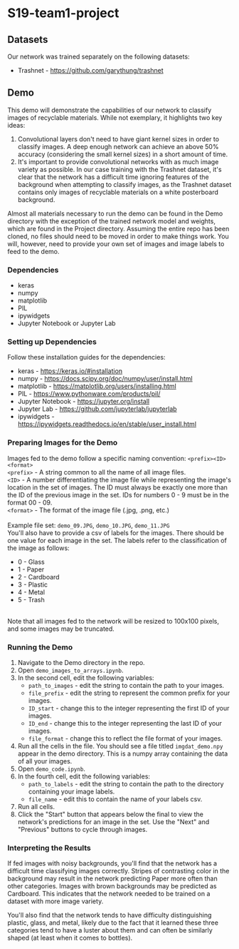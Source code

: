 # S19-team1-project

## Datasets
Our network was trained separately on the following datasets:
* Trashnet - https://github.com/garythung/trashnet

## Demo
This demo will demonstrate the capabilities of our network to classify images of recyclable materials.  While not exemplary, it highlights two key ideas:
1. Convolutional layers don't need to have giant kernel sizes in order to classify images.  A deep enough network can achieve an above 50% accuracy (considering the small kernel sizes) in a short amount of time.
2. It's important to provide convolutional networks with as much image variety as possible.  In our case training with the Trashnet dataset, it's clear that the network has a difficult time ignoring features of the background when attempting to classify images, as the Trashnet dataset contains only images of recyclable materials on a white posterboard background.

Almost all materials necessary to run the demo can be found in the Demo directory with the exception of the trained network model and weights, which are found in the Project directory.  Assuming the entire repo has been cloned, no files should need to be moved in order to make things work.  You will, however, need to provide your own set of images and image labels to feed to the demo.

### Dependencies
* keras
* numpy
* matplotlib
* PIL
* ipywidgets
* Jupyter Notebook or Jupyter Lab

### Setting up Dependencies
Follow these installation guides for the dependencies:
* keras - https://keras.io/#installation
* numpy - https://docs.scipy.org/doc/numpy/user/install.html
* matplotlib - https://matplotlib.org/users/installing.html
* PIL - https://www.pythonware.com/products/pil/
* Jupyter Notebook - https://jupyter.org/install
* Jupyter Lab - https://github.com/jupyterlab/jupyterlab
* ipywidgets - https://ipywidgets.readthedocs.io/en/stable/user_install.html

### Preparing Images for the Demo
Images fed to the demo follow a specific naming convention: `<prefix><ID><format>`<br>
`<prefix>` - A string common to all the name of all image files.<br>
`<ID>` - A number differentiating the image file while representing the image's location in the set of images.  The ID must always be exactly one more than the ID of the previous image in the set.  IDs for numbers 0 - 9 must be in the format 00 - 09.<br>
`<format>` - The format of the image file (.jpg, .png, etc.)<br>
<br>
Example file set: `demo_09.JPG`, `demo_10.JPG`, `demo_11.JPG`
<br>
You'll also have to provide a csv of labels for the images.  There should be one value for each image in the set.  The labels refer to the classification of the image as follows:
* 0 - Glass
* 1 - Paper
* 2 - Cardboard
* 3 - Plastic
* 4 - Metal
* 5 - Trash
<br>
Note that all images fed to the network will be resized to 100x100 pixels, and some images may be truncated.

### Running the Demo
1. Navigate to the Demo directory in the repo.
2. Open `demo_images_to_arrays.ipynb`.
3. In the second cell, edit the following variables:
    * `path_to_images` - edit the string to contain the path to your images.
    * `file_prefix` - edit the string to represent the common prefix for your images.
    * `ID_start` - change this to the integer representing the first ID of your images.
    * `ID_end` - change this to the integer representing the last ID of your images.
    * `file_format` - change this to reflect the file format of your images.
4. Run all the cells in the file.  You should see a file titled `imgdat_demo.npy` appear in the demo directory.  This is a numpy array containing the data of all your images.
5. Open `demo_code.ipynb`.
6. In the fourth cell, edit the following variables:
    * `path_to_labels` - edit the string to contain the path to the directory containing your image labels.
    * `file_name` - edit this to contain the name of your labels csv.
7. Run all cells.
8. Click the "Start" button that appears below the final to view the network's predictions for an image in the set.  Use the "Next" and "Previous" buttons to cycle through images.

### Interpreting the Results
If fed images with noisy backgrounds, you'll find that the network has a difficult time classifying images correctly.  Stripes of contrasting color in the background may result in the network predicting Paper more often than other categories.  Images with brown backgrounds may be predicted as Cardboard.  This indicates that the network needed to be trained on a dataset with more image variety.

You'll also find that the network tends to have difficulty distinguishing plastic, glass, and metal, likely due to the fact that it learned these three categories tend to have a luster about them and can often be similarly shaped (at least when it comes to bottles).